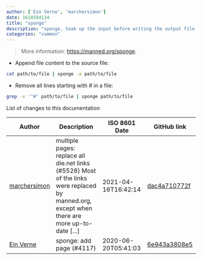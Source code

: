 ```yaml
---
author: ['Ein Verne', 'marchersimon']
date: 1618584134
title: "sponge"
description: "sponge, Soak up the input before writing the output file."
categories: "common"
---
```

> More information: <https://manned.org/sponge>.

- Append file content to the source file:

```bash
cat path/to/file | sponge -a path/to/file
```

- Remove all lines starting with # in a file:

```bash
grep -v '^#' path/to/file | sponge path/to/file
```
List of changes to this documentation


Author | Description | ISO 8601 Date | GitHub link
------|-----|-----|-----
[marchersimon](mailto:50295997+marchersimon@users.noreply.github.com) | multiple pages: replace all die.net links (#5528) Most of the links were replaced by manned.org, except when there are more up-to-date [...] | 2021-04-16T16:42:14 | [dac4a710772f](https://github.com/tldr-pages/tldr/commit/dac4a710772f9adef5b9883172fb30ed2416c0eb)
[Ein Verne](mailto:einverne@gmail.com) | sponge: add page (#4117) | 2020-06-20T05:41:03 | [6e943a3808e5](https://github.com/tldr-pages/tldr/commit/6e943a3808e5a11ef7869debac7c1a994790e64e)

